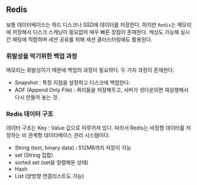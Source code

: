 ## Redis

보통 데이터베이스는 하드 디스크나 SSD에 데이터를 저장한다. 하지만 `Redis`는 메모리에 저장해서 디스크 스캐닝이 필요없어 매우 빠른 장점이 존재한다. 캐싱도 가능해 실시간 채팅에 적합하며 세션 공유를 위해 세션 클러스터링에도 활용된다.

### 휘발성을 막기위한 백업 과정

메모리는 휘발성이기 때문에 백업의 과정이 필요하다. 두 가지 과정이 존재한다.

- Snapshot : 특정 지점을 설정하고 디스크에 백업한다.
- AOF (Append Only File) : 쿼리들을 저장해두고, 서버가 셧다운되면 재실행해서 다시 만들어 놓는 것.

### Redis 데이터 구조 

데이터 구조는 Key : Value 값으로 이루어져 있다. 따라서 Redis는 비정형 데이터를 저장하는 비 관계형 데이터베이스 관리 시스템이다.

- String (text, binary data) : 512MB까지 저장이 가능
- set (String 집합)
- sorted set (set을 정렬해둔 상태)
- Hash
- List (양방향 연결리스트도 가능)
